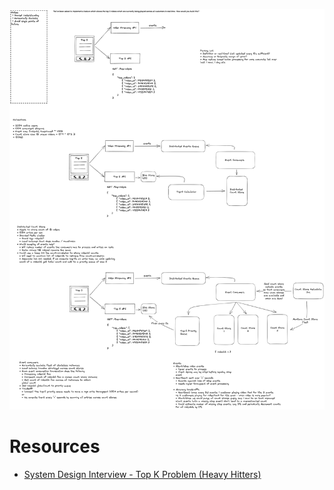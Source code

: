 ![Top 5 Concurrent Streams](/assets/blog/engineering/system-design/sd-top-5-streaming.png)

# Resources
* [System Design Interview - Top K Problem (Heavy Hitters)](https://www.youtube.com/watch?v=kx-XDoPjoHw)